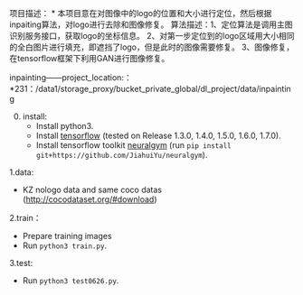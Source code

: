 项目描述：
    * 本项目意在对图像中的logo的位置和大小进行定位，然后根据inpaiting算法，对logo进行去除和图像修复。
算法描述：1、定位算法是调用主图识别服务接口，获取logo的坐标信息。
          2、对第一步定位到的logo区域用大小相同的全白图片进行填充，即遮挡了logo，但是此时的图像需要修复。
          3、图像修复，在tensorflow框架下利用GAN进行图像修复。

inpainting——project_location:：
           *231：/data1/storage_proxy/bucket_private_global/dl_project/data/inpainting

0. install:
    * Install python3.
    * Install [tensorflow](https://www.tensorflow.org/install/) (tested on Release 1.3.0, 1.4.0, 1.5.0, 1.6.0, 1.7.0).
    * Install tensorflow toolkit [neuralgym](https://github.com/JiahuiYu/neuralgym) (run `pip install git+https://github.com/JiahuiYu/neuralgym`).

1.data:
   * KZ nologo data and  same coco datas (http://cocodataset.org/#download)   

2.train：
   * Prepare training images 
   * Run `python3 train.py`.

3.test:
   * Run `python3 test0626.py`.

